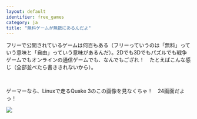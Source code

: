 ```yaml
---
layout: default
identifier: free_games
category: ja
title: "無料ゲームが無数にあるんだよ"
---
```


フリーで公開されているゲームは何百もある（フリーっていうのは「無料」っていう意味と「自由」っていう意味があるんだ）。2Dでも3Dでもパズルでも戦争ゲームでもオンラインの通信ゲームでも、なんでもござれ！　たとえばこんな感じ（全部並べたら書ききれないから）。

<div id="items">



<br class="clearboth" />


ゲーマーなら、Linuxで走るQuake 3のこの画像を見なくちゃ！　24画面だよっ！

<a href="/img/quake_24_screens.jpg"><img src="/img/quake_24_screens_thumbnail.jpg" /></a>




